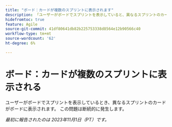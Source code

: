 ```yaml
---
title: "ボード：カードが複数のスプリントに表示されます"
description: 「ユーザーがボードでスプリントを表示していると、異なるスプリントのカードがボードに表示されます。 この問題は断続的に発生しています。」
hidefromtoc: true
feature: Agile
source-git-commit: 41df80641db82b225753338d8564e12b90566c40
workflow-type: tm+mt
source-wordcount: '62'
ht-degree: 6%

---
```



# ボード：カードが複数のスプリントに表示される

ユーザーがボードでスプリントを表示しているとき、異なるスプリントのカードがボードに表示されます。 この問題は断続的に発生します。

_最初に報告されたのは 2023年11月1日（PT）です。_

